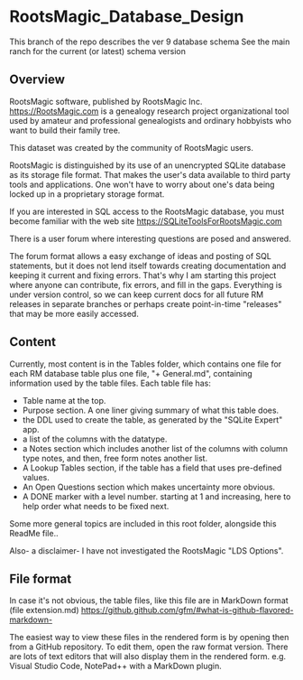 # RootsMagic_Database_Design
This branch of the repo describes the ver 9 database schema
See the main ranch for the current (or latest) schema version

## Overview

RootsMagic software, published by RootsMagic Inc. <https://RootsMagic.com>
is a genealogy research project organizational tool
used by amateur and professional genealogists and ordinary hobbyists who want to
build their family tree.

This dataset was created by the community of RootsMagic users.

RootsMagic is distinguished by its use of an unencrypted SQLite database as its
storage file format. That makes the user's data available to third party tools
and applications. One won't have to worry about one's data being locked up in 
a proprietary storage format.

If you are interested in SQL access to the RootsMagic database, you must become
familiar with the web site <https://SQLiteToolsForRootsMagic.com>

There is a user forum where interesting questions are posed and answered.

The forum format allows a easy exchange of ideas and posting of SQL statements, but it
does not lend itself towards creating documentation and keeping it current and fixing errors.
That's why I am starting this project where anyone can contribute, fix errors, and fill in the gaps.
Everything is under version control, so we can keep current docs for all future RM releases
in separate branches or perhaps create point-in-time "releases" that may be more easily accessed.

## Content

Currently, most content is in the Tables folder, which contains one file for 
each RM database table plus one file, "+ General.md", containing information used by the 
table files.
Each table file has:
* Table name at the top.
* Purpose section. A one liner giving summary of what this table does.
* the DDL used to create the table, as generated by the "SQLite Expert" app.
* a list of the columns with the datatype.
* a Notes section which includes another list of the columns with column type notes, and then, 
free form notes another list.
* A Lookup Tables section, if the table has a field that uses pre-defined values.
* An Open Questions section which makes uncertainty more obvious.
* A DONE marker with a level number. starting at 1 and increasing, 
here to help order what needs to be fixed next.

Some more general topics are included in this root folder, alongside this ReadMe file..

Also- a disclaimer- I have not investigated the RootsMagic "LDS Options".


## File format

In case it's not obvious, the table files, like this file are in MarkDown format (file extension.md)
<https://github.github.com/gfm/#what-is-github-flavored-markdown->

The easiest way to view these files in the rendered form is by opening then from a GitHub repository.
To edit them, open the raw format version.
There are lots of text editors that will also display them in the rendered form.
e.g. Visual Studio Code, NotePad++ with a MarkDown plugin.

